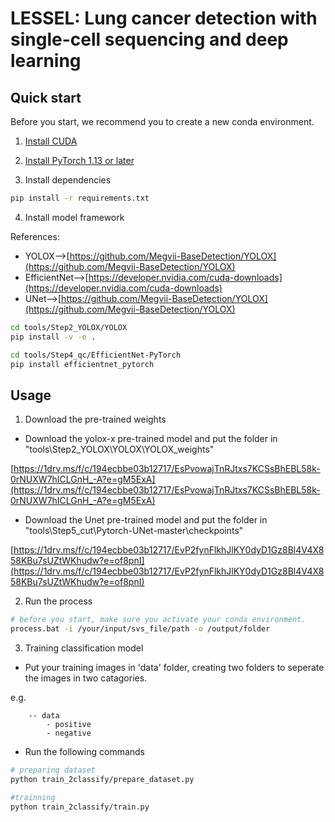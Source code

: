 # LESSEL: Lung cancer detection with single-cell sequencing and deep learning

## Quick start

Before you start, we recommend you to create a new conda environment. 

1. [Install CUDA](https://developer.nvidia.com/cuda-downloads)

2. [Install PyTorch 1.13 or later](https://pytorch.org/get-started/locally/)

3. Install dependencies
```bash
pip install -r requirements.txt
```

4. Install model framework

References:
- YOLOX-->[https://github.com/Megvii-BaseDetection/YOLOX](https://github.com/Megvii-BaseDetection/YOLOX)
- EfficientNet-->[https://developer.nvidia.com/cuda-downloads](https://developer.nvidia.com/cuda-downloads)
- UNet-->[https://github.com/Megvii-BaseDetection/YOLOX](https://github.com/Megvii-BaseDetection/YOLOX)

```bash
cd tools/Step2_YOLOX/YOLOX
pip install -v -e .

cd tools/Step4_qc/EfficientNet-PyTorch
pip install efficientnet_pytorch
```

## Usage

1. Download the pre-trained weights

- Download the yolox-x pre-trained model and put the folder in "tools\Step2_YOLOX\YOLOX\YOLOX_weights"

[https://1drv.ms/f/c/194ecbbe03b12717/EsPvowajTnRJtxs7KCSsBhEBL58k-0rNUXW7hICLGnH_-A?e=gM5ExA](https://1drv.ms/f/c/194ecbbe03b12717/EsPvowajTnRJtxs7KCSsBhEBL58k-0rNUXW7hICLGnH_-A?e=gM5ExA)


- Download the Unet pre-trained model and put the folder in "tools\Step5_cut\Pytorch-UNet-master\checkpoints"

[https://1drv.ms/f/c/194ecbbe03b12717/EvP2fynFlkhJlKY0dyD1Gz8Bl4V4X858KBu7sUZtWKhudw?e=of8pnI](https://1drv.ms/f/c/194ecbbe03b12717/EvP2fynFlkhJlKY0dyD1Gz8Bl4V4X858KBu7sUZtWKhudw?e=of8pnI)

2. Run the process

```bash
# before you start, make sure you activate your conda environment.
process.bat -i /your/input/svs_file/path -o /output/folder 
```

3. Training classification model

- Put your training images in 'data' folder, creating two folders to seperate the images in two catagories.

e.g. 
```  
    -- data   
        - positive   
        - negative   
```

- Run the following commands 
```bash
# preparing dataset
python train_2classify/prepare_dataset.py

#trainning
python train_2classify/train.py
```


